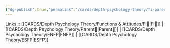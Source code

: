 ```yaml
---
{"dg-publish":true,"permalink":"/cards/depth-psychology-theory/fi-parent/","created":"2023-01-05T12:01:42.952+01:00","updated":"2023-04-21T13:30:44.423+02:00"}
---
```


Links :: [[CARDS/Depth Psychology Theory/Functions & Attitudes/Fi🔱\|Fi🔱]] | [[CARDS/Depth Psychology Theory/Parent🤨\|Parent🤨]] | [[CARDS/Depth Psychology Theory/ENFP\|ENFP]] | [[CARDS/Depth Psychology Theory/ESFP\|ESFP]]

